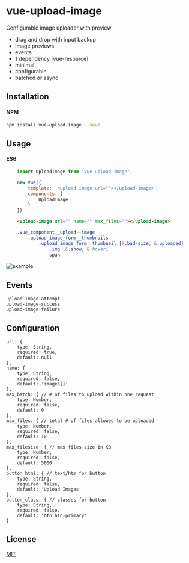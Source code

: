 # vue-upload-image
Configurable image uploader with preview

 + drag and drop with input backup
 + image previews
 + events
 + 1 dependency [vue-resource]
 + minimal
 + configurable
 + batched or async

## Installation
#### NPM
```bash
npm install vue-upload-image --save
```

## Usage 
#### ES6
```js
    import UploadImage from 'vue-upload-image';

    new Vue({
        template: '<upload-image url=""></upload-image>',
        components: {
            UploadImage
        }
    })
```

```html
    <upload-image url="" name="" max_files=""></upload-image>
```

```css
    .vue_component__upload--image
        .upload_image_form__thumbnails
            .upload_image_form__thumbnail [&.bad-size, &.uploaded]
                .img [&.show, &:hover]
                span
```
![example]('/example/images/example.png')

## Events
    upload-image-attempt
    upload-image-success
    upload-image-failure

## Configuration
    url: {
        type: String,
        required: true,
        default: null
    },
    name: {
        type: String,
        required: false,
        default: 'images[]'
    },
    max_batch: { // # of files to upload within one request
        type: Number,
        required: false,
        default: 0
    },
    max_files: { // total # of files allowed to be uploaded
        type: Number,
        required: false,
        default: 10
    },
    max_filesize: { // max files size in KB
        type: Number,
        required: false,
        default: 5000
    },
    button_html: { // text/htm for button
        type: String,
        required: false,
        default: 'Upload Images'
    },
    button_class: { // classes for button
        type: String,
        required: false,
        default: 'btn btn-primary'
    }

## License
[MIT](http://vjpr.mit-license.org)